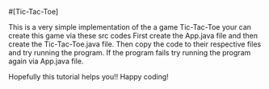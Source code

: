 #[Tic-Tac-Toe]

This is a very simple implementation of the a game Tic-Tac-Toe your can create this game via these src codes
First create the App.java file and then create the Tic-Tac-Toe.java file.
Then copy the code to their respective files and try running the program.
If the program fails try running the program again via App.java file.

Hopefully this tutorial helps you!!
Happy coding!
